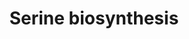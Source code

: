 ---
annotations:
- id: PW:0001084
  parent: classic metabolic pathway
  type: Pathway Ontology
  value: serine metabolic pathway
authors:
- M.Braymer
- MaintBot
- Ddigles
- Egonw
- Youssefwalid
- Eweitz
description: ''
last-edited: 2021-05-20
organisms:
- Saccharomyces cerevisiae
redirect_from:
- /index.php/Pathway:WP459
- /instance/WP459
- /instance/WP459_rr117338
revision: r117338
schema-jsonld:
- '@context': https://schema.org/
  '@id': https://wikipathways.github.io/pathways/WP459.html
  '@type': Dataset
  creator:
    '@type': Organization
    name: WikiPathways
  description: ''
  keywords:
  - 2-oxoglutarate
  - 3-Phosphoglycerate
  - 3-Phosphohydroxypyruvate
  - H2O
  - L-3-Phosphoserine
  - L-glutamate
  - L-serine
  - NAD
  - NADH
  - SER1
  - SER2
  - SER3
  - SER33
  - phosphate
  license: CC0
  name: Serine biosynthesis
seo: CreativeWork
title: Serine biosynthesis
wpid: WP459
---